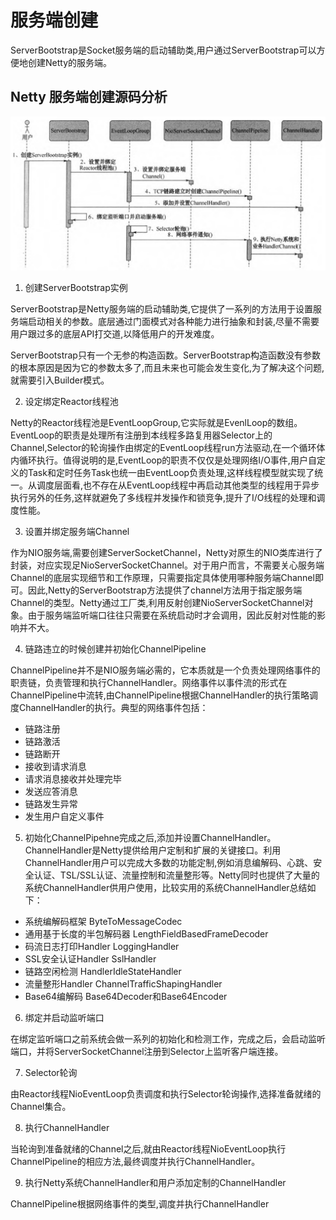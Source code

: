 # 服务端创建

ServerBootstrap是Socket服务端的启动辅助类,用户通过ServerBootstrap可以方便地创建Netty的服务端。

## Netty 服务端创建源码分析

![](assets/13-服务端创建-4fcc9.png)

1. 创建ServerBootstrap实例

ServerBootstrap是Netty服务端的启动辅助类,它提供了一系列的方法用于设置服务端启动相关的参数。底层通过门面模式对各种能力进行抽象和封装,尽量不需要用户跟过多的底层API打交道,以降低用户的开发难度。

ServerBootstrap只有一个无参的构造函数。ServerBootstrap构造函数没有参数的根本原因是因为它的参数太多了,而且未来也可能会发生变化,为了解决这个问题,就需要引入Builder模式。

2. 设定绑定Reactor线程池

Netty的Reactor线程池是EventLoopGroup,它实际就是EvenlLoop的数组。EventLoop的职责是处理所有注册到本线程多路复用器Selector上的Channel,Selector的轮询操作由绑定的EventLoop线程run方法驱动,在一个循环体内循环执行。值得说明的是,EventLoop的职责不仅仅是处理网络I/O事件,用户自定义的Task和定时任务Task也统一由EventLoop负责处理,这样线程模型就实现了统一。从调度层面看,也不存在从EventLoop线程中再启动其他类型的线程用于异步执行另外的任务,这样就避免了多线程并发操作和锁竞争,提升了I/O线程的处理和调度性能。

3. 设置并绑定服务端Channel

作为NIO服务端,需要创建ServerSocketChannel，Netty对原生的NIO类库进行了封装，对应实现足NioServerSocketChannel。对于用户而言，不需要关心服务端Channel的底层实现细节和工作原理，只需要指定具体使用哪种服务端Channel即可。因此,Netty的ServerBootstrap方法提供了channel方法用于指定服务端Channel的类型。Netty通过工厂类,利用反射创建NioServerSocketChannel对象。由于服务端监听端口往往只需要在系统启动时才会调用，因此反射对性能的影响并不大。

4. 链路违立的时候创建并初始化ChannelPipeline

ChannelPipeline并不是NIO服务端必需的，它本质就是一个负责处理网络事件的职责链，负责管理和执行ChannelHandler。网络事件以事件流的形式在ChannelPipeline中流转,由ChannelPipeline根据ChannelHandler的执行策略调度ChannelHandler的执行。典型的网络事件包括：

- 链路注册
- 链路激活
- 链路断开
- 接收到请求消息
- 请求消息接收并处理完毕
- 发送应答消息
- 链路发生异常
- 发生用户自定义事件

5. 初始化ChannelPipehne完成之后,添加并设置ChannelHandler。ChannelHandler是Netty提供给用户定制和扩展的关键接口。利用ChannelHandler用户可以完成大多数的功能定制,例如消息编解码、心跳、安全认证、TSL/SSL认证、流量控制和流量整形等。Netty同时也提供了大量的系统ChannelHandler供用户使用，比较实用的系统ChannelHandler总结如下：

- 系统编解码框架 ByteToMessageCodec
- 通用基于长度的半包解码器 LengthFieldBasedFrameDecoder
- 码流日志打印Handler LoggingHandler
- SSL安全认证Handler SslHandler
- 链路空闲检测 HandlerIdleStateHandler
- 流量整形Handler ChannelTrafficShapingHandler
- Base64编解码 Base64Decoder和Base64Encoder

6. 绑定并启动监听端口

在绑定监听端口之前系统会做一系列的初始化和检测工作，完成之后，会启动监听端口，并将ServerSocketChannel注册到Selector上监听客户端连接。

7. Selector轮询

由Reactor线程NioEventLoop负责调度和执行Selector轮询操作,选择准备就绪的Channel集合。

8. 执行ChannelHandler

当轮询到准备就绪的Channel之后,就由Reactor线程NioEventLoop执行ChannelPipeline的相应方法,最终调度并执行ChannelHandler。

9. 执行Netty系统ChannelHandler和用户添加定制的ChannelHandler

ChannelPipeline根据网络事件的类型,调度并执行ChannelHandler
